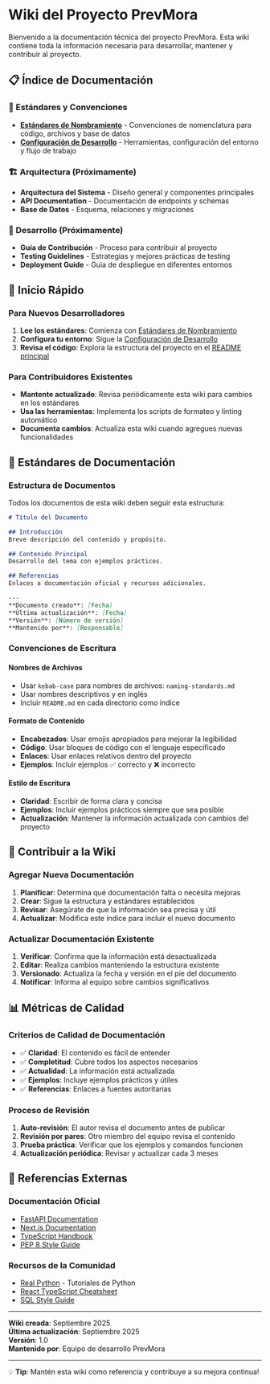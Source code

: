 # Wiki del Proyecto PrevMora

Bienvenido a la documentación técnica del proyecto PrevMora. Esta wiki contiene toda la información necesaria para desarrollar, mantener y contribuir al proyecto.

## 📋 Índice de Documentación

### 🎯 Estándares y Convenciones
- **[Estándares de Nombramiento](naming-standards.md)** - Convenciones de nomenclatura para código, archivos y base de datos
- **[Configuración de Desarrollo](development-setup.md)** - Herramientas, configuración del entorno y flujo de trabajo

### 🏗️ Arquitectura (Próximamente)
- **Arquitectura del Sistema** - Diseño general y componentes principales
- **API Documentation** - Documentación de endpoints y schemas
- **Base de Datos** - Esquema, relaciones y migraciones

### 🔧 Desarrollo (Próximamente)
- **Guía de Contribución** - Proceso para contribuir al proyecto
- **Testing Guidelines** - Estrategias y mejores prácticas de testing
- **Deployment Guide** - Guía de despliegue en diferentes entornos

## 🚀 Inicio Rápido

### Para Nuevos Desarrolladores

1. **Lee los estándares**: Comienza con [Estándares de Nombramiento](naming-standards.md)
2. **Configura tu entorno**: Sigue la [Configuración de Desarrollo](development-setup.md)
3. **Revisa el código**: Explora la estructura del proyecto en el [README principal](../../README.md)

### Para Contribuidores Existentes

- **Mantente actualizado**: Revisa periódicamente esta wiki para cambios en los estándares
- **Usa las herramientas**: Implementa los scripts de formateo y linting automático
- **Documenta cambios**: Actualiza esta wiki cuando agregues nuevas funcionalidades

## 📝 Estándares de Documentación

### Estructura de Documentos
Todos los documentos de esta wiki deben seguir esta estructura:

```markdown
# Título del Documento

## Introducción
Breve descripción del contenido y propósito.

## Contenido Principal
Desarrollo del tema con ejemplos prácticos.

## Referencias
Enlaces a documentación oficial y recursos adicionales.

---
**Documento creado**: [Fecha]
**Última actualización**: [Fecha]
**Versión**: [Número de versión]
**Mantenido por**: [Responsable]
```

### Convenciones de Escritura

#### Nombres de Archivos
- Usar `kebab-case` para nombres de archivos: `naming-standards.md`
- Usar nombres descriptivos y en inglés
- Incluir `README.md` en cada directorio como índice

#### Formato de Contenido
- **Encabezados**: Usar emojis apropiados para mejorar la legibilidad
- **Código**: Usar bloques de código con el lenguaje especificado
- **Enlaces**: Usar enlaces relativos dentro del proyecto
- **Ejemplos**: Incluir ejemplos ✅ correcto y ❌ incorrecto

#### Estilo de Escritura
- **Claridad**: Escribir de forma clara y concisa
- **Ejemplos**: Incluir ejemplos prácticos siempre que sea posible
- **Actualización**: Mantener la información actualizada con cambios del proyecto

## 🤝 Contribuir a la Wiki

### Agregar Nueva Documentación

1. **Planificar**: Determina qué documentación falta o necesita mejoras
2. **Crear**: Sigue la estructura y estándares establecidos
3. **Revisar**: Asegúrate de que la información sea precisa y útil
4. **Actualizar**: Modifica este índice para incluir el nuevo documento

### Actualizar Documentación Existente

1. **Verificar**: Confirma que la información está desactualizada
2. **Editar**: Realiza cambios manteniendo la estructura existente
3. **Versionado**: Actualiza la fecha y versión en el pie del documento
4. **Notificar**: Informa al equipo sobre cambios significativos

## 📊 Métricas de Calidad

### Criterios de Calidad de Documentación

- ✅ **Claridad**: El contenido es fácil de entender
- ✅ **Completitud**: Cubre todos los aspectos necesarios
- ✅ **Actualidad**: La información está actualizada
- ✅ **Ejemplos**: Incluye ejemplos prácticos y útiles
- ✅ **Referencias**: Enlaces a fuentes autoritarias

### Proceso de Revisión

1. **Auto-revisión**: El autor revisa el documento antes de publicar
2. **Revisión por pares**: Otro miembro del equipo revisa el contenido
3. **Prueba práctica**: Verificar que los ejemplos y comandos funcionen
4. **Actualización periódica**: Revisar y actualizar cada 3 meses

## 🔗 Referencias Externas

### Documentación Oficial
- [FastAPI Documentation](https://fastapi.tiangolo.com/)
- [Next.js Documentation](https://nextjs.org/docs)
- [TypeScript Handbook](https://www.typescriptlang.org/docs/)
- [PEP 8 Style Guide](https://peps.python.org/pep-0008/)

### Recursos de la Comunidad
- [Real Python](https://realpython.com/) - Tutoriales de Python
- [React TypeScript Cheatsheet](https://react-typescript-cheatsheet.netlify.app/)
- [SQL Style Guide](https://www.sqlstyle.guide/)

---

**Wiki creada**: Septiembre 2025  
**Última actualización**: Septiembre 2025  
**Versión**: 1.0  
**Mantenido por**: Equipo de desarrollo PrevMora

---

💡 **Tip**: Mantén esta wiki como referencia y contribuye a su mejora continua!
